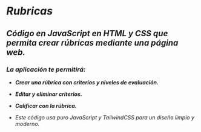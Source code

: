 # **_Rubricas_**

## **_Código en JavaScript en HTML y CSS que permita crear rúbricas mediante una página web._**

### **_La aplicación te permitirá:_**

- **_Crear una rúbrica con criterios y niveles de evaluación._**
  
- **_Editar y eliminar criterios._**

- **_Calificar con la rúbrica._**
  
- _Este código usa puro JavaScript y TailwindCSS para un diseño limpio y moderno._
